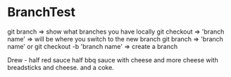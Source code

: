 # BranchTest
git branch => show what branches you have locally 
git checkout => 'branch name' => will be where you switch to the new branch
git branch => 'branch name' or git checkout -b 'branch name' => create a branch



Drew - half red sauce half bbq sauce with cheese and more cheese with breadsticks and cheese. and a coke.